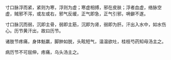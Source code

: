 寸口脉浮而紧，紧则为寒，浮则为虚；寒虚相搏，邪在皮肤；浮者血虚，络脉空虚，贼邪不泻，或左或右，邪气反缓，正气即急，正气引邪，㖞僻不遂。

寸口脉沉而弱，沉即主骨，弱即主筋，沉即为肾，弱即为肝。汗出入水中，如水伤心。历节黄汗出，故曰历节。

诸肢节疼痛，身体魁羸，脚肿如脱，头眩短气，温温欲吐，桂枝芍药知母汤主之。

病历节不可屈伸，疼痛，乌头汤主之。